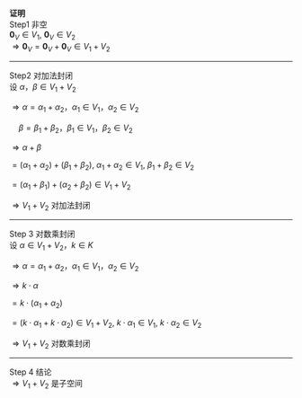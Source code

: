 **证明**  
Step1 非空  
 $\mathbf0_V\in V_1,\ \mathbf0_V\in V_2$  
 $\Rightarrow\mathbf0_V=\mathbf0_V+\mathbf0_V\in V_1+V_2$  
  
---  
  
Step2 对加法封闭  
设 $\alpha，\beta\in V_1+V_2$  
  
 $\Rightarrow\alpha=\alpha_1+\alpha_2，\alpha_1\in V_1， \alpha_2\in V_2$  
  
 $\quad\beta=\beta_1+\beta_2，\beta_1\in V_1，\beta_2\in V_2$  
  
 $\Rightarrow\alpha+\beta$  
  
 $=(\alpha_1+\alpha_2)+(\beta_1+\beta_2),\ \alpha_1+\alpha_2\in V_1,\ \beta_1+\beta_2\in V_2$  
  
 $=(\alpha_1+\beta_1)+(\alpha_2+\beta_2)  
\in V_1+V_2$  
  
 $\Rightarrow V_1+V_2$ 对加法封闭  
  
---  
  
Step 3 对数乘封闭  
设  $\alpha\in V_1+V_2，k\in K$  
  
 $\Rightarrow\alpha  
=\alpha_1+\alpha_2，\alpha_1\in V_1，\alpha_2\in V_2$  
  
 $\Rightarrow k\cdot\alpha$  
  
 $=k\cdot(\alpha_1+\alpha_2)$  
  
 $=(k\cdot\alpha_1+k\cdot\alpha_2)\in V_1+V_2,\ k\cdot\alpha_1\in V_1,\ k\cdot\alpha_2\in V_2$  
  
 $\Rightarrow V_1+V_2$ 对数乘封闭  
  
---  
  
Step 4 结论  
 $\Rightarrow V_1+V_2$ 是子空间  
